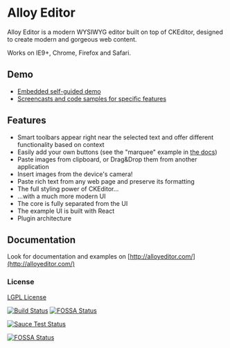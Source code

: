 Alloy Editor
==================

Alloy Editor is a modern WYSIWYG editor built on top of CKEditor, designed to create modern and gorgeous web content.

Works on IE9+, Chrome, Firefox and Safari.

## Demo

* [Embedded self-guided demo](http://alloyeditor.com)
* [Screencasts and code samples for specific features](https://alloyeditor.com/docs/features/)

## Features

* Smart toolbars appear right near the selected text and offer different functionality based on context
* Easily add your own buttons (see the "marquee" example in [the docs](https://alloyeditor.com/docs/develop/create/create_buttons.html))
* Paste images from clipboard, or Drag&Drop them from another application
* Insert images from the device's camera!
* Paste rich text from any web page and preserve its formatting
* The full styling power of CKEditor...
* ...with a much more modern UI
* The core is fully separated from the UI
* The example UI is built with React
* Plugin architecture

## Documentation

Look for documentation and examples on [http://alloyeditor.com/](http://alloyeditor.com/)

### License
[LGPL License](LICENSE.md)

[![Build Status](https://travis-ci.org/liferay/alloy-editor.svg)](https://travis-ci.org/liferay/alloy-editor)
[![FOSSA Status](https://app.fossa.io/api/projects/git%2Bgithub.com%2Fliferay%2Falloy-editor.svg?type=shield)](https://app.fossa.io/projects/git%2Bgithub.com%2Fliferay%2Falloy-editor?ref=badge_shield)

[![Sauce Test Status](https://saucelabs.com/browser-matrix/alloyui.svg)](https://saucelabs.com/u/alloyui)


[![FOSSA Status](https://app.fossa.io/api/projects/git%2Bgithub.com%2Fliferay%2Falloy-editor.svg?type=large)](https://app.fossa.io/projects/git%2Bgithub.com%2Fliferay%2Falloy-editor?ref=badge_large)